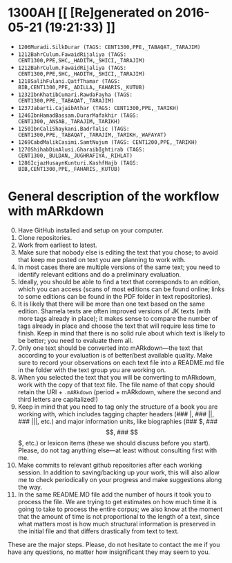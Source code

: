 # 1300AH [[ [Re]generated on 2016-05-21 (19:21:33) ]]

* `1206Muradi.SilkDurar (TAGS: CENT1300,PPE,_TABAQAT,_TARAJIM)`
* `1212BahrCulum.FawaidRijaliya (TAGS: CENT1300,PPE,SHC,_HADITH,_SHICI,_TARAJIM)`
* `1212BahrCulum.FawaidRijaliya (TAGS: CENT1300,PPE,SHC,_HADITH,_SHICI,_TARAJIM)`
* `1218SalihFulani.QatfThamar (TAGS: BIB,CENT1300,PPE,_ADILLA,_FAHARIS,_KUTUB)`
* `1232IbnKhatibCumari.RawdaFayha (TAGS: CENT1300,PPE,_TABAQAT,_TARAJIM)`
* `1237Jabarti.CajaibAthar (TAGS: CENT1300,PPE,_TARIKH)`
* `1246IbnHamadBassam.DurarMafakhir (TAGS: CENT1300,_ANSAB,_TARAJIM,_TARIKH)`
* `1250IbnCaliShaykani.BadrTalic (TAGS: CENT1300,PPE,_TABAQAT,_TARAJIM,_TARIKH,_WAFAYAT)`
* `1269CabdMalikCasimi.SamtNujum (TAGS: CENT1200,PPE,_TARIKH)`
* `1270ShihabDinAlusi.GharaibIghtirab (TAGS: CENT1300,_BULDAN,_JUGHRAFIYA,_RIHLAT)`
* `1286IcjazHusaynKunturi.KashfHajb (TAGS: BIB,CENT1300,PPE,_FAHARIS,_KUTUB)`


# General description of the workflow with mARkdown

0. Have GitHub installed and setup on your computer.
1. Clone repositories.
2. Work from earliest to latest.
3. Make sure that nobody else is editing the text that you chose; to avoid that keep me posted on text you are planning to work with. 
4. In most cases there are multiple versions of the same text; you need to identify relevant editions and do a preliminary evaluation. 
5. Ideally,  you should be able to find a text that corresponds to an edition,  which you can access (scans of most editions can be found online; links to some editions can be found in the PDF folder in text repositories). 
6. It is likely that there will be more than one text based on the same edition. Shamela texts are often improved versions of JK texts (with more tags already in place);  it makes sense to compare the number of tags already in place and choose the text that will require less time to finish. Keep in mind that there is no solid rule about which text is likely to be better; you need to evaluate them all.
7. Only one text should be converted into mARkdown—the text that according to your evaluation is of better/best available quality. Make sure to record your observations on each text file into a README.md file in the folder with the text group you are working on. 
8. When you selected the text that you will be converting to mARkdown, work with the copy of that text file. The file name of that copy should retain the URI + `.mARkdown` (period + mARkdown,  where the second and third letters are capitalized!) 
9. Keep in mind that you need to tag only the structure of a book you are working with,  which includes tagging chapter headers (### |,  ### ||,  ### |||, etc.) and major information units, like biographies (### $,  ### $$,  ### $$$,  etc.) or lexicon items (these we should discuss before you start). Please,  do not tag anything else—at least without consulting first with me. 
10. Make commits to relevant github repositories after each working session.  In addition to saving/backing up your work,  this will also allow me to check periodically on your progress and make suggestions along the way.
11. In the same README.MD file add the number of hours it took you to process the file. We are trying to get estimates on how much time it is going to take to process the entire corpus; we also know at the moment that the amount of time is not proportional to the length of a text, since what matters most is how much structural information is preserved in the initial file and that differs drastically from text to text.

These are the major steps.  Please,  do not hesitate to contact the me if you have any questions, no matter how insignificant they may seem to you.


